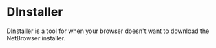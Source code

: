 # DInstaller
DInstaller is a tool for when your browser doesn't want to download the NetBrowser installer.
